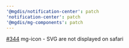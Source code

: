 ```yaml
---
'@mgdis/notification-center': patch
'notification-center': patch
'@mgdis/mg-components': patch
---
```


[#344](https://gitlab.mgdis.fr/core/core-ui/core-ui/-/issues/344) mg-icon - SVG are not displayed on safari
